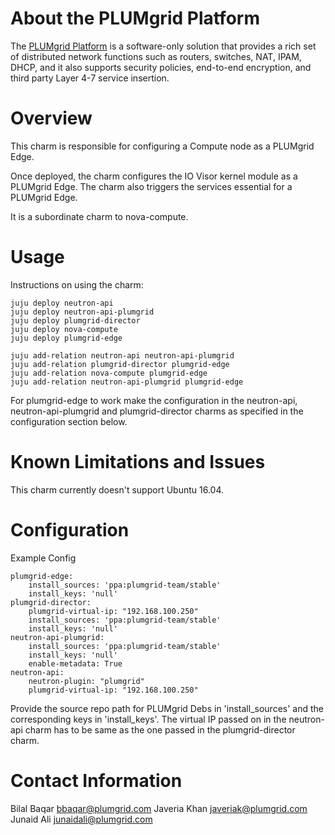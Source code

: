 # About the PLUMgrid Platform

The [PLUMgrid Platform](http://www.plumgrid.com/technology/plumgrid-platform/) is a software-only solution that provides a rich set of distributed network functions such as routers, switches, NAT, IPAM, DHCP, and it also supports security policies, end-to-end encryption, and third party Layer 4-7 service insertion.


# Overview

This charm is responsible for configuring a Compute node as a PLUMgrid Edge. 

Once deployed, the charm configures the IO Visor kernel module as a PLUMgrid Edge. The charm also triggers the services essential for a PLUMgrid Edge.

It is a subordinate charm to nova-compute.

# Usage

Instructions on using the charm:

    juju deploy neutron-api
    juju deploy neutron-api-plumgrid
    juju deploy plumgrid-director
    juju deploy nova-compute
    juju deploy plumgrid-edge

    juju add-relation neutron-api neutron-api-plumgrid
    juju add-relation plumgrid-director plumgrid-edge
    juju add-relation nova-compute plumgrid-edge
    juju add-relation neutron-api-plumgrid plumgrid-edge

For plumgrid-edge to work make the configuration in the neutron-api, neutron-api-plumgrid and plumgrid-director charms as specified in the configuration section below.

# Known Limitations and Issues

This charm currently doesn't support Ubuntu 16.04.

# Configuration

Example Config

    plumgrid-edge:
        install_sources: 'ppa:plumgrid-team/stable'
        install_keys: 'null'
    plumgrid-director:
        plumgrid-virtual-ip: "192.168.100.250"
        install_sources: 'ppa:plumgrid-team/stable'
        install_keys: 'null'
    neutron-api-plumgrid:
        install_sources: 'ppa:plumgrid-team/stable'
        install_keys: 'null'
        enable-metadata: True
    neutron-api:
        neutron-plugin: "plumgrid"
        plumgrid-virtual-ip: "192.168.100.250"

Provide the source repo path for PLUMgrid Debs in 'install_sources' and the corresponding keys in 'install_keys'.
The virtual IP passed on in the neutron-api charm has to be same as the one passed in the plumgrid-director charm.

# Contact Information

Bilal Baqar <bbaqar@plumgrid.com>
Javeria Khan <javeriak@plumgrid.com>
Junaid Ali <junaidali@plumgrid.com>
